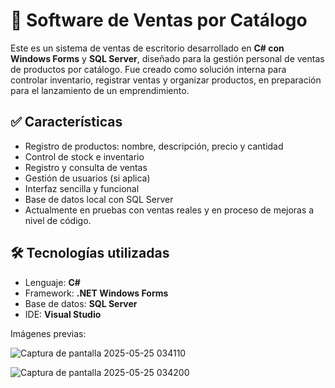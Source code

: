 # 🛒 Software de Ventas por Catálogo

Este es un sistema de ventas de escritorio desarrollado en **C# con Windows Forms** y **SQL Server**, diseñado para la gestión personal de ventas de productos por catálogo. Fue creado como solución interna para controlar inventario, registrar ventas y organizar productos, en preparación para el lanzamiento de un emprendimiento.

## ✅ Características

- Registro de productos: nombre, descripción, precio y cantidad  
- Control de stock e inventario  
- Registro y consulta de ventas  
- Gestión de usuarios (si aplica)  
- Interfaz sencilla y funcional  
- Base de datos local con SQL Server  
- Actualmente en pruebas con ventas reales y en proceso de mejoras a nivel de código.

## 🛠️ Tecnologías utilizadas

- Lenguaje: **C#**  
- Framework: **.NET Windows Forms**  
- Base de datos: **SQL Server**  
- IDE: **Visual Studio**
  
Imágenes previas:

![Captura de pantalla 2025-05-25 034110](https://github.com/user-attachments/assets/2ab093ee-fd44-4189-9e5a-8a02b9069c3c)

![Captura de pantalla 2025-05-25 034200](https://github.com/user-attachments/assets/740ae71f-9e36-441a-b006-709fa5a7e1cb)




